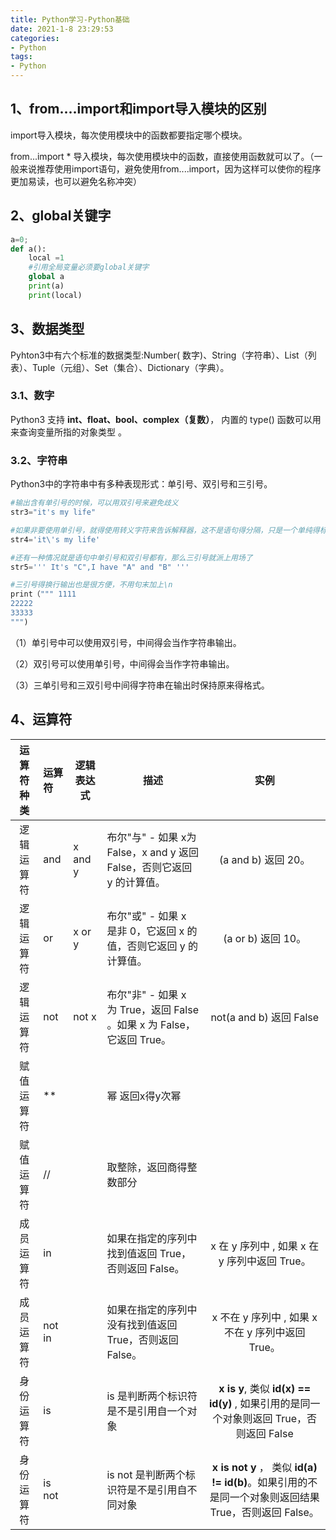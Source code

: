```yaml
---
title: Python学习-Python基础
date: 2021-1-8 23:29:53
categories:
- Python
tags:
- Python
---
```


## 1、from....import和import导入模块的区别

import导入模块，每次使用模块中的函数都要指定哪个模块。

from...import * 导入模块，每次使用模块中的函数，直接使用函数就可以了。（一般来说推荐使用import语句，避免使用from....import，因为这样可以使你的程序更加易读，也可以避免名称冲突）

## 2、global关键字

```python
a=0;
def a():
    local =1
    #引用全局变量必须要global关键字
    global a
    print(a)
    print(local)
```

## 3、数据类型

Pyhton3中有六个标准的数据类型:Number( 数字)、String（字符串）、List（列表）、Tuple（元组）、Set（集合）、Dictionary（字典）。

### 3.1、数字

 Python3 支持 **int、float、bool、complex（复数）**， 内置的 type() 函数可以用来查询变量所指的对象类型 。

### 3.2、字符串

Python3中的字符串中有多种表现形式：单引号、双引号和三引号。

```python
#输出含有单引号的时候，可以用双引号来避免歧义
str3="it's my life"

#如果非要使用单引号，就得使用转义字符来告诉解释器，这不是语句得分隔，只是一个单纯得标点符号
str4='it\'s my life'

#还有一种情况就是语句中单引号和双引号都有，那么三引号就派上用场了
str5=''' It's "C",I have "A" and "B" '''

#三引号得换行输出也是很方便，不用句末加上\n
print（""" 1111
22222
33333
""")
```

 （1）单引号中可以使用双引号，中间得会当作字符串输出。

 （2）双引号可以使用单引号，中间得会当作字符串输出。

 （3）三单引号和三双引号中间得字符串在输出时保持原来得格式。

## 4、运算符

| 运算符种类         |     运算符      |                                          逻辑表达式 | 描述                                                         |                             实例                             |
| :--------:         | :----| ---------- | ------------------------------------------------------------ | :----------------------------------------------------------: |
| 逻辑运算符        |  and   | x and y    | 布尔"与" - 如果 x为 False，x and y 返回 False，否则它返回 y 的计算值。 |                     (a and b) 返回 20。                      |
| 逻辑运算符 |   or   | x or y     | 布尔"或" - 如果 x 是非 0，它返回 x 的值，否则它返回 y 的计算值。 |                      (a or b) 返回 10。                      |
| 逻辑运算符 |  not   | not x      | 布尔"非" - 如果 x 为 True，返回 False 。如果 x 为 False，它返回 True。 |                   not(a and b) 返回 False                    |
| 赋值运算符 |   **   |            | 幂 返回x得y次幂                                              |                                                              |
| 赋值运算符 |   //   |            | 取整除，返回商得整数部分                                     |                                                              |
| 成员运算符 |   in   |            | 如果在指定的序列中找到值返回 True，否则返回 False。          |        x 在 y 序列中 , 如果 x 在 y 序列中返回 True。         |
| 成员运算符 | not in |            | 如果在指定的序列中没有找到值返回 True，否则返回 False。      |      x 不在 y 序列中 , 如果 x 不在 y 序列中返回 True。       |
| 身份运算符 |   is   |            | is 是判断两个标识符是不是引用自一个对象                      | **x is y**, 类似 **id(x) == id(y)** , 如果引用的是同一个对象则返回 True，否则返回 False |
| 身份运算符 | is not |            | is not 是判断两个标识符是不是引用自不同对象                  | **x is not y** ， 类似 **id(a) != id(b)**。如果引用的不是同一个对象则返回结果 True，否则返回 False。 |

